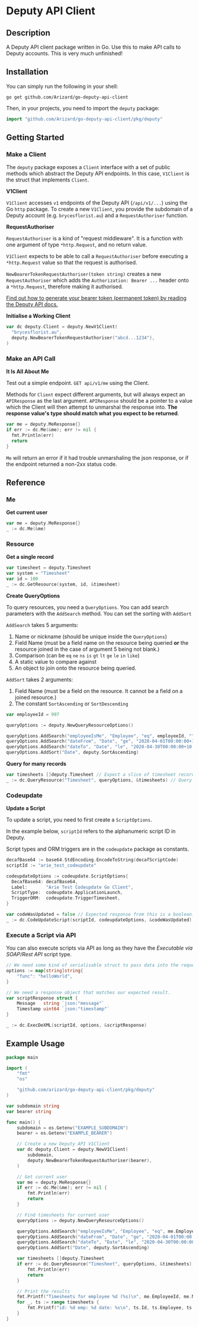 # Deputy API Client

## Description

A Deputy API client package written in Go. Use this to make API calls to Deputy accounts. This is very much unfinished!

## Installation

You can simply run the following in your shell:

```
go get github.com/Arizard/go-deputy-api-client
```

Then, in your projects, you need to import the `deputy` package:

```go
import "github.com/Arizard/go-deputy-api-client/pkg/deputy"
```



## Getting Started

### Make a Client

The `deputy` package exposes a `Client` interface with a set of public methods which abstract the Deputy API endpoints. In this case, `V1Client` is the struct that implements `Client`. 

**V1Client**

`V1Client` accesses `v1` endpoints of the Deputy API (`/api/v1/...`) using the Go `http` package. To create a new `V1Client`, you provide the subdomain of a Deputy account (e.g. `brycesflorist.au`) and a `RequestAuthoriser` function.

**RequestAuthoriser**

`RequestAuthoriser` is a kind of "request middleware". It is a function with one argument of type `*http.Request`, and no return value.

`V1Client` expects to be able to call a `RequestAuthoriser` before executing a `*http.Request` value so that the request is authorised.

`NewBearerTokenRequestAuthoriser(token string)` creates a new `RequestAuthoriser` which adds the `Authorization: Bearer ...` header onto a `*http.Request`, therefore making it authorised.

[Find out how to generate your bearer token (permanent token) by reading the Deputy API docs.](https://www.deputy.com/api-doc/API/Authentication)

**Initialise a Working Client**

```go
var dc deputy.Client = deputy.NewV1Client(
  "brycesflorist.au",
  deputy.NewBearerTokenRequestAuthoriser("abcd...1234"),
)
```

### Make an API Call

**It Is All About Me**

Test out a simple endpoint. `GET api/v1/me` using the Client.

Methods for `Client` expect different arguments, but will always expect an `APIResponse` as the last argument. `APIResponse` should be a pointer to a value which the Client will then attempt to unmarshal the response into. **The response value's type should match what you expect to be returned**.

```go
var me = deputy.MeResponse{}
if err := dc.Me(&me); err != nil {
  fmt.Println(err)
  return
}
```

`Me` will return an error if it had trouble unmarshaling the json response, or if the endpoint returned a non-2xx status code.

## Reference

### Me

**Get current user**

```go
var me = deputy.MeResponse{}
_ := dc.Me(&me)
```

### Resource

**Get a single record**

```go
var timesheet = deputy.Timesheet
var system = "Timesheet"
var id = 100
_ := dc.GetResource(system, id, &timesheet)
```

**Create QueryOptions**

To query resources, you need a `QueryOptions`. You can add search parameters with the `AddSearch` method. You can set the sorting with `AddSort`

`AddSearch` takes 5 arguments: 

1. Name or nickname (should be unique inside the `QueryOptions`)
2. Field Name (must be a field name on the resource being queried **or** the resource joined in the case of argument 5 being not blank.)
3. Comparison (can be `eq` `ne` `ns` `is` `gt` `lt` `ge` `le` `in` `like`)
4. A static value to compare against
5. An object to join onto the resource being queried.

`AddSort` takes 2 arguments:

1. Field Name (must be a field on the resource. It cannot be a field on a joined resource.)
2. The constant `SortAscending` or `SortDescending`

```go
var employeeId = 997

queryOptions := deputy.NewQueryResourceOptions()

queryOptions.AddSearch("employeeIsMe", "Employee", "eq", employeeId, "")
queryOptions.AddSearch("dateFrom", "Date", "ge", "2020-04-01T00:00:00+10:00", "")
queryOptions.AddSearch("dateTo", "Date", "le", "2020-04-30T00:00:00+10:00", "")
queryOptions.AddSort("Date", deputy.SortAscending)
```

**Query for many records**

```go
var timesheets []deputy.Timesheet // Expect a slice of timesheet records
_ := dc.QueryResource("Timesheet", queryOptions, &timesheets) // Query the Timesheet resource using queryOptions
```

### Codeupdate

**Update a Script**

To update a script, you need to first create a `ScriptOptions`.

In the example below, `scriptId` refers to the alphanumeric script ID in Deputy.

Script types and ORM triggers are in the `codeupdate` package as constants.

```go
decafBase64 := base64.StdEncoding.EncodeToString(decafScriptCode)
scriptId := "arie_test_codeupdate"

codeupdateOptions := codeupdate.ScriptOptions{
  DecafBase64: decafBase64,
  Label:       "Arie Test Codeupdate Go Client",
  ScriptType:  codeupdate.ApplicationLaunch,
  TriggerORM:  codeupdate.TriggerTimesheet,
}

var codeWasUpdated = false // Expected response from this is a boolean.
_ := dc.CodeUpdateScript(scriptId, codeupdateOptions, &codeWasUpdated)
```



### Execute a Script via API

You can also execute scripts via API as long as they have the _Executable via SOAP/Rest API_ script type.

```go
// We need some kind of serialisable struct to pass data into the request body.
options := map[string]string{
	"func": "helloWorld",
}

// We need a response object that matches our expected result.
var scriptResponse struct {
	Message   string `json:"message"`
	Timestamp uint64 `json:"timestamp"`
}

_ := dc.ExecDeXML(scriptId, options, &scriptResponse)
```

## Example Usage

```go
package main

import (
	"fmt"
	"os"

	"github.com/arizard/go-deputy-api-client/pkg/deputy"
)

var subdomain string
var bearer string

func main() {
	subdomain = os.Getenv("EXAMPLE_SUBDOMAIN")
	bearer = os.Getenv("EXAMPLE_BEARER")

	// Create a new Deputy API V1Client
	var dc deputy.Client = deputy.NewV1Client(
		subdomain,
		deputy.NewBearerTokenRequestAuthoriser(bearer),
	)

	// Get current user
	var me = deputy.MeResponse{}
	if err := dc.Me(&me); err != nil {
		fmt.Println(err)
		return
	}

	// Find timesheets for current user
	queryOptions := deputy.NewQueryResourceOptions()

	queryOptions.AddSearch("employeeIsMe", "Employee", "eq", me.EmployeeId, "")
	queryOptions.AddSearch("dateFrom", "Date", "ge", "2020-04-01T00:00:00+10:00", "")
	queryOptions.AddSearch("dateTo", "Date", "le", "2020-04-30T00:00:00+10:00", "")
	queryOptions.AddSort("Date", deputy.SortAscending)

	var timesheets []deputy.Timesheet
	if err := dc.QueryResource("Timesheet", queryOptions, &timesheets); err != nil {
		fmt.Println(err)
		return
	}

	// Print the results
	fmt.Printf("Timesheets for employee %d (%s)\n", me.EmployeeId, me.Name)
	for _, ts := range timesheets {
		fmt.Printf("id: %d emp: %d date: %s\n", ts.Id, ts.Employee, ts.Date)
	}
}
```
